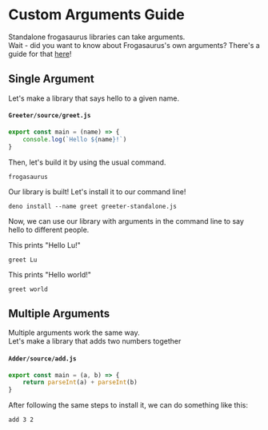 # Custom Arguments Guide

Standalone frogasaurus libraries can take arguments.<br>
Wait - did you want to know about Frogasaurus's own arguments? There's a guide for that [here](arguments-frogasaurus.md)!

## Single Argument

Let's make a library that says hello to a given name.

#### `Greeter/source/greet.js`

```js
export const main = (name) => {
	console.log(`Hello ${name}!`)
}
```

Then, let's build it by using the usual command.

```
frogasaurus
```

Our library is built! Let's install it to our command line!

```
deno install --name greet greeter-standalone.js
```

Now, we can use our library with arguments in the command line to say hello to different people.

This prints "Hello Lu!"

```
greet Lu
```

This prints "Hello world!"

```
greet world
```

## Multiple Arguments

Multiple arguments work the same way.<br>
Let's make a library that adds two numbers together

#### `Adder/source/add.js`

```js
export const main = (a, b) => {
	return parseInt(a) + parseInt(b)
}
```

After following the same steps to install it, we can do something like this:

```
add 3 2
```
